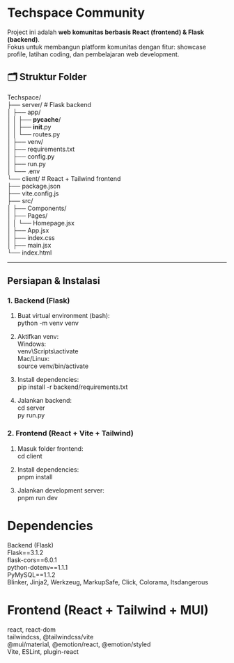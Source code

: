 # Techspace Community

Project ini adalah **web komunitas berbasis React (frontend) & Flask (backend)**.   <br/>
Fokus untuk membangun platform komunitas dengan fitur: showcase profile, latihan coding, dan pembelajaran web development. <br/>

## 🗂 Struktur Folder
Techspace/ <br/>
├── server/ # Flask backend <br/>
│ ├── app/ <br/>
│ │ ├── __pycache__/ <br/>
│ │ ├── __init__.py <br/>
│ │ └── routes.py <br/>
│ ├── venv/ <br/>
│ ├── requirements.txt <br/>
│ ├── config.py <br/>
│ ├── run.py <br/>
│ └── .env <br/>
└── client/ # React + Tailwind frontend <br/>
├── package.json <br/>
├── vite.config.js <br/>
├── src/ <br/>
│ ├── Components/ <br/>
│ ├── Pages/ <br/>
│ │ └── Homepage.jsx <br/>
│ ├── App.jsx <br/>
│ ├── index.css <br/>
│ ├── main.jsx <br/>
└── index.html <br/>


---

## Persiapan & Instalasi

### 1. Backend (Flask) <br/>

1. Buat virtual environment (bash): <br/>
python -m venv venv <br/>

2. Aktifkan venv: <br/>
Windows: <br/>
venv\Scripts\activate <br/>
Mac/Linux: <br/>
source venv/bin/activate <br/>

3. Install dependencies: <br/>
pip install -r backend/requirements.txt <br/>

4. Jalankan backend: <br/>
cd server <br/>
py run.py <br/>

### 2. Frontend (React + Vite + Tailwind) <br/>
1. Masuk folder frontend: <br/>
cd client <br/>

3. Install dependencies: <br/>
pnpm install <br/>

4. Jalankan development server: <br/>
pnpm run dev <br/>

# Dependencies <br/>
Backend (Flask) <br/>
Flask==3.1.2 <br/>
flask-cors==6.0.1 <br/>
python-dotenv==1.1.1 <br/>
PyMySQL==1.1.2 <br/>
Blinker, Jinja2, Werkzeug, MarkupSafe, Click, Colorama, Itsdangerous <br/>

# Frontend (React + Tailwind + MUI) <br/>
react, react-dom <br/>
tailwindcss, @tailwindcss/vite <br/>
@mui/material, @emotion/react, @emotion/styled <br/>
Vite, ESLint, plugin-react <br/>


